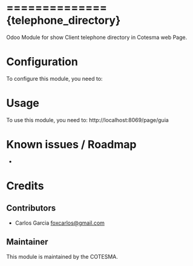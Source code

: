 ==============
{telephone_directory}
==============

Odoo Module for show Client telephone directory in Cotesma web Page.

Configuration
=============

To configure this module, you need to:


Usage
=====

To use this module, you need to:
http://localhost:8069/page/guia


Known issues / Roadmap
======================

* 


Credits
=======

Contributors
------------

* Carlos Garcia <foxcarlos@gmail.com>

Maintainer
----------

This module is maintained by the COTESMA.

